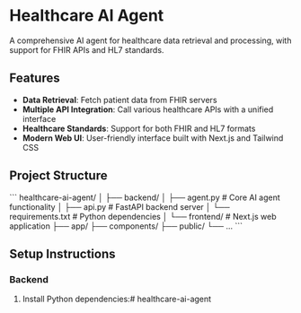 # Healthcare AI Agent

A comprehensive AI agent for healthcare data retrieval and processing, with support for FHIR APIs and HL7 standards.

## Features

- **Data Retrieval**: Fetch patient data from FHIR servers
- **Multiple API Integration**: Call various healthcare APIs with a unified interface
- **Healthcare Standards**: Support for both FHIR and HL7 formats
- **Modern Web UI**: User-friendly interface built with Next.js and Tailwind CSS

## Project Structure

\`\`\`
healthcare-ai-agent/
│
├── backend/
│   ├── agent.py           # Core AI agent functionality
│   ├── api.py             # FastAPI backend server
│   └── requirements.txt   # Python dependencies
│
└── frontend/              # Next.js web application
    ├── app/
    ├── components/
    ├── public/
    └── ...
\`\`\`

## Setup Instructions

### Backend

1. Install Python dependencies:#   h e a l t h c a r e - a i - a g e n t  
 